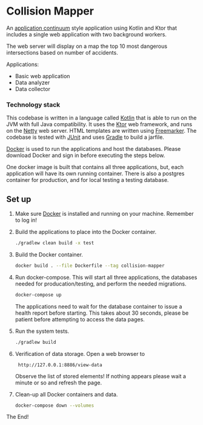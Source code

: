 # Collision Mapper

An [application continuum](https://www.appcontinuum.io/) style application using Kotlin and Ktor
that includes a single web application with two background workers.

The web server will display on a map the top 10 most dangerous intersections
based on number of accidents.

Applications:
* Basic web application
* Data analyzer
* Data collector

### Technology stack

This codebase is written in a language called [Kotlin](https://kotlinlang.org) that is able to run on the JVM with full
Java compatibility.
It uses the [Ktor](https://ktor.io) web framework, and runs on the [Netty](https://netty.io/) web server.
HTML templates are written using [Freemarker](https://freemarker.apache.org).
The codebase is tested with [JUnit](https://junit.org/) and uses [Gradle](https://gradle.org) to build a jarfile.

[Docker](https://www.docker.com/) is used to run the applications and host the databases. Please
download Docker and sign in before executing the steps below.

One docker image is built that contains all three applications, but, each application will have its
own running container. There is also a postgres container for production, and for local testing a testing database.

## Set up

1. Make sure [Docker](https://www.docker.com/) is installed and running on your machine. Remember to log in!

1.  Build the applications to place into the Docker container.
    ```bash
    ./gradlew clean build -x test
    ```

1. Build the Docker container.
    ```bash
    docker build . --file Dockerfile --tag collision-mapper
    ```

1.  Run docker-compose. This will start all three applications, the databases needed for producation/testing, and perform the needed migrations.
    ```bash
    docker-compose up
    ```
    The applications need to wait for the database container to issue a health report before starting. This takes about 30 seconds, please be patient before attempting to access the data pages.

1. Run the system tests.
    ```bash
    ./gradlew build
    ```

1. Verification of data storage. Open a web browser to
    ```
     http://127.0.0.1:8886/view-data
    ```
   Observe the list of stored elements! If nothing appears please wait a minute or so and refresh the page.

1.  Clean-up all Docker containers and data.
    ```bash
    docker-compose down --volumes 
    ```
   
The End!
